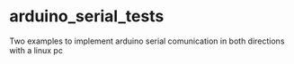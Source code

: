 # arduino_serial_tests
Two examples to implement arduino serial comunication in both directions with a linux pc
